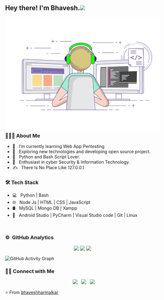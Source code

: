 <h2> Hey there! I'm Bhavesh.<img src="https://raw.githubusercontent.com/syedareehaquasar/syedareehaquasar/master/gifs/Hi.gif" width="10px"></h2>
<img align="right" alt="GIF" src="https://raw.githubusercontent.com/devSouvik/devSouvik/master/gif3.gif" width="500"/>

<h3> 👨🏻‍💻 About Me </h3>

- 🔭 &nbsp; I’m currently learning Web App Pentesting
- 🤔 &nbsp; Exploring new technologies and developing open source project.
- 💼 &nbsp; Python and Bash Script Lover.
- 🌱 &nbsp; Enthusiast in cyber Security & Information Technology.
- ✍️ &nbsp; There Is No Place Like 127.0.0.1 

<h3>🛠 Tech Stack</h3>

- 💻 &nbsp; Python | Bash  
- 🌐 &nbsp; Node Js | HTML | CSS | JavaScript 
- 🛢 &nbsp; MySQL | Mongo DB | Xampp
- 🔧 &nbsp; Android Studio | PyCharm | Visual Studio code | Git | Linux
<!-- 
[![Top Langs](https://github-readme-stats.vercel.app/api/top-langs/?username=bhaveshharmalkar&layout=compact&text_color=daf7dc&bg_color=151515)](https://github.com/bhaveshharmakar/github-readme-stats) -->
<br/>

### ⚙️ &nbsp;GitHub Analytics

<p align = "center">
 <img src = "https://github-readme-stats.vercel.app/api?username=bhaveshharmalkar&show_icons=true&theme=dark" width = 450 />
 <img src = "https://github-readme-streak-stats.herokuapp.com/?user=bhaveshharmalkar&theme=dark&hide_border=true" width = 500 />
 <img src="https://github-readme-stats.vercel.app/api/top-langs/?username=bhaveshharmalkar&theme=dark&hide_border=true" /> 
</p>

![GitHub Activity Graph](https://activity-graph.herokuapp.com/graph?username=bhaveshharmalkar) 

<h3> 🤝🏻 Connect with Me </h3>

<p align="center">
&nbsp; <a href="https://twitter.com/bhavesharmalkar" target="_blank" rel="noopener noreferrer"><img src="https://img.icons8.com/plasticine/100/000000/twitter.png" width="50" /></a>  
&nbsp; <a href="https://www.instagram.com/bhaveshharmalkar/" target="_blank" rel="noopener noreferrer"><img src="https://img.icons8.com/plasticine/100/000000/instagram-new.png" width="50" /></a>  
&nbsp; <a href="mailto:bhaveshharmalkar28@gmail.com" target="_blank" rel="noopener noreferrer"><img src="https://img.icons8.com/plasticine/100/000000/gmail.png"  width="50" /></a>
</p>

⭐️ From [bhaveshharmalkar](https://github.com/bhaveshharmalkar)


